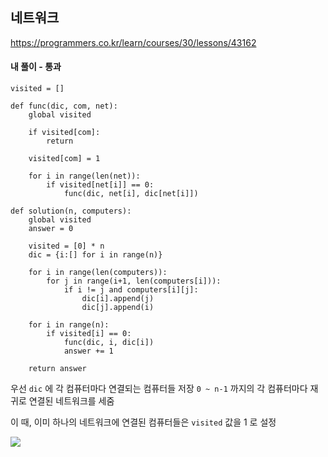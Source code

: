 ## 네트워크
https://programmers.co.kr/learn/courses/30/lessons/43162

#### 내 풀이 - 통과
```
visited = []

def func(dic, com, net):
    global visited
    
    if visited[com]:
        return
    
    visited[com] = 1
    
    for i in range(len(net)):
        if visited[net[i]] == 0:
            func(dic, net[i], dic[net[i]])

def solution(n, computers):
    global visited
    answer = 0
    
    visited = [0] * n
    dic = {i:[] for i in range(n)}
    
    for i in range(len(computers)):
        for j in range(i+1, len(computers[i])):
            if i != j and computers[i][j]:
                dic[i].append(j)
                dic[j].append(i)
    
    for i in range(n):
        if visited[i] == 0:
            func(dic, i, dic[i])
            answer += 1
    
    return answer
```
우선 `dic` 에 각 컴퓨터마다 연결되는 컴퓨터들 저장
`0 ~ n-1` 까지의 각 컴퓨터마다 재귀로 연결된 네트워크를 세줌

이 때, 이미 하나의 네트워크에 연결된 컴퓨터들은 `visited` 값을 1 로 설정

![](https://images.velog.io/images/jsh5408/post/83e4557d-f305-4ee3-8877-49dd14ab1cc0/image.png)